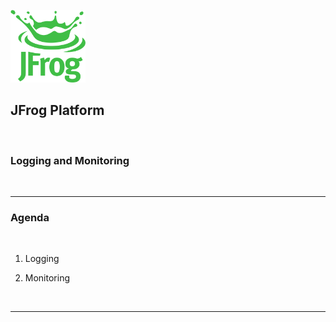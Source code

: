 [<img src="images/Jfrog_Green_RGB.png" alt="JFrog" style="width:120px;background-color:transparent;border:none;" />](https://jfrog.com)


## JFrog Platform 

<br/>

### Logging and Monitoring

<br/>

---

### Agenda

<br/>

1. Logging

2. Monitoring

<br/>

---

